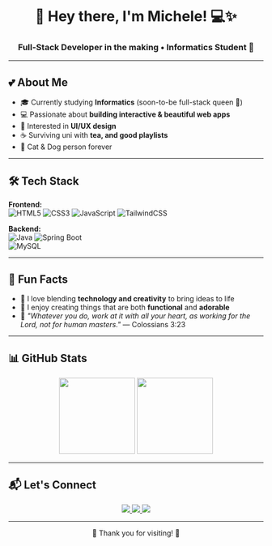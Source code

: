 <!-- Header / Banner -->
<h1 align="center">🌸 Hey there, I'm Michele! 💻✨</h1>
<h3 align="center">Full-Stack Developer in the making • Informatics Student 🎀</h3>

---

<!--  Introduction -->
## 💕 About Me
- 🎓 Currently studying **Informatics** (soon-to-be full-stack queen 👑)
- 💻 Passionate about **building interactive & beautiful web apps**
- 🌈 Interested in **UI/UX design**
- ☕ Surviving uni with **tea, and good playlists**
- 🐾 Cat & Dog person forever

---

<!-- Tech stack section -->
## 🛠 Tech Stack
**Frontend:**  
![HTML5](https://img.shields.io/badge/-HTML5-ffb6c1?style=for-the-badge&logo=html5&logoColor=white) 
![CSS3](https://img.shields.io/badge/-CSS3-ff69b4?style=for-the-badge&logo=css3&logoColor=white) 
![JavaScript](https://img.shields.io/badge/-JavaScript-ffb6c1?style=for-the-badge&logo=javascript&logoColor=black) 
![TailwindCSS](https://img.shields.io/badge/-TailwindCSS-ff69b4?style=for-the-badge&logo=tailwind-css&logoColor=white)  

**Backend:**  
![Java](https://img.shields.io/badge/-Java-ffb6c1?style=for-the-badge&logo=openjdk&logoColor=white) 
![Spring Boot](https://img.shields.io/badge/-Spring%20Boot-ff69b4?style=for-the-badge&logo=springboot&logoColor=white)  
![MySQL](https://img.shields.io/badge/-MySQL-ffb6c1?style=for-the-badge&logo=mysql&logoColor=white)  

---

<!-- Fun fact or vibe -->
## 🎀 Fun Facts
- 🌸 I love blending **technology and creativity** to bring ideas to life  
- 🧁 I enjoy creating things that are both **functional** and **adorable**  
- 📖 *"Whatever you do, work at it with all your heart, as working for the Lord, not for human masters."* — Colossians 3:23  

---

<!-- GitHub stats -->
## 📊 GitHub Stats
<p align="center">
<img src="https://github-readme-stats.vercel.app/api?username=mchlstvny&show_icons=true&theme=radical&title_color=ff69b4&icon_color=ffb6c1&text_color=fff&bg_color=141321" height="150"/>
<img src="https://github-readme-stats.vercel.app/api/top-langs/?username=mchlstvny&layout=compact&theme=radical&title_color=ff69b4&text_color=fff&bg_color=141321" height="150"/>
</p>

---

<!-- Let's connect -->
## 📬 Let's Connect
<p align="center">
<a href="https://linkedin.com/in/YOUR-LINKEDIN](https://www.linkedin.com/in/michele-stevany-venda-dati-42832a271/" target="_blank">
<img src="https://img.shields.io/badge/-LinkedIn-ff69b4?style=for-the-badge&logo=linkedin&logoColor=white"/>
</a>
<a href="mailto:mchlstvny@gmail.com">
<img src="https://img.shields.io/badge/-Gmail-ffb6c1?style=for-the-badge&logo=gmail&logoColor=white"/>
</a>
<a href="https://instagram.com/mchlstvny" target="_blank">
<img src="https://img.shields.io/badge/-Instagram-ff69b4?style=for-the-badge&logo=instagram&logoColor=white"/>
</a>
</p>

---

<p align="center">💖 Thank you for visiting! 💖</p>
